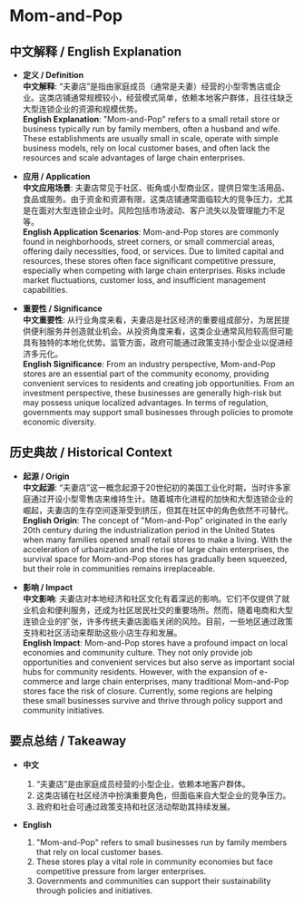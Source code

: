 # Mom-and-Pop

## 中文解释 / English Explanation

* **定义 / Definition**  
  **中文解释**: “夫妻店”是指由家庭成员（通常是夫妻）经营的小型零售店或企业。这类店铺通常规模较小，经营模式简单，依赖本地客户群体，且往往缺乏大型连锁企业的资源和规模优势。  
  **English Explanation**: "Mom-and-Pop" refers to a small retail store or business typically run by family members, often a husband and wife. These establishments are usually small in scale, operate with simple business models, rely on local customer bases, and often lack the resources and scale advantages of large chain enterprises.

* **应用 / Application**  
  **中文应用场景**: 夫妻店常见于社区、街角或小型商业区，提供日常生活用品、食品或服务。由于资金和资源有限，这类店铺通常面临较大的竞争压力，尤其是在面对大型连锁企业时。风险包括市场波动、客户流失以及管理能力不足等。  
  **English Application Scenarios**: Mom-and-Pop stores are commonly found in neighborhoods, street corners, or small commercial areas, offering daily necessities, food, or services. Due to limited capital and resources, these stores often face significant competitive pressure, especially when competing with large chain enterprises. Risks include market fluctuations, customer loss, and insufficient management capabilities.

* **重要性 / Significance**  
  **中文重要性**: 从行业角度来看，夫妻店是社区经济的重要组成部分，为居民提供便利服务并创造就业机会。从投资角度来看，这类企业通常风险较高但可能具有独特的本地化优势。监管方面，政府可能通过政策支持小型企业以促进经济多元化。  
  **English Significance**: From an industry perspective, Mom-and-Pop stores are an essential part of the community economy, providing convenient services to residents and creating job opportunities. From an investment perspective, these businesses are generally high-risk but may possess unique localized advantages. In terms of regulation, governments may support small businesses through policies to promote economic diversity.

## 历史典故 / Historical Context

* **起源 / Origin**  
  **中文起源**: “夫妻店”这一概念起源于20世纪初的美国工业化时期，当时许多家庭通过开设小型零售店来维持生计。随着城市化进程的加快和大型连锁企业的崛起，夫妻店的生存空间逐渐受到挤压，但其在社区中的角色依然不可替代。  
  **English Origin**: The concept of "Mom-and-Pop" originated in the early 20th century during the industrialization period in the United States when many families opened small retail stores to make a living. With the acceleration of urbanization and the rise of large chain enterprises, the survival space for Mom-and-Pop stores has gradually been squeezed, but their role in communities remains irreplaceable.

* **影响 / Impact**  
  **中文影响**: 夫妻店对本地经济和社区文化有着深远的影响。它们不仅提供了就业机会和便利服务，还成为社区居民社交的重要场所。然而，随着电商和大型连锁企业的扩张，许多传统夫妻店面临关闭的风险。目前，一些地区通过政策支持和社区活动来帮助这些小店生存和发展。  
  **English Impact**: Mom-and-Pop stores have a profound impact on local economies and community culture. They not only provide job opportunities and convenient services but also serve as important social hubs for community residents. However, with the expansion of e-commerce and large chain enterprises, many traditional Mom-and-Pop stores face the risk of closure. Currently, some regions are helping these small businesses survive and thrive through policy support and community initiatives.

## 要点总结 / Takeaway

* **中文**  
  1. “夫妻店”是由家庭成员经营的小型企业，依赖本地客户群体。
  2. 这类店铺在社区经济中扮演重要角色，但面临来自大型企业的竞争压力。
  3. 政府和社会可通过政策支持和社区活动帮助其持续发展。

* **English**  
  1. "Mom-and-Pop" refers to small businesses run by family members that rely on local customer bases.
  2. These stores play a vital role in community economies but face competitive pressure from larger enterprises.
  3. Governments and communities can support their sustainability through policies and initiatives.